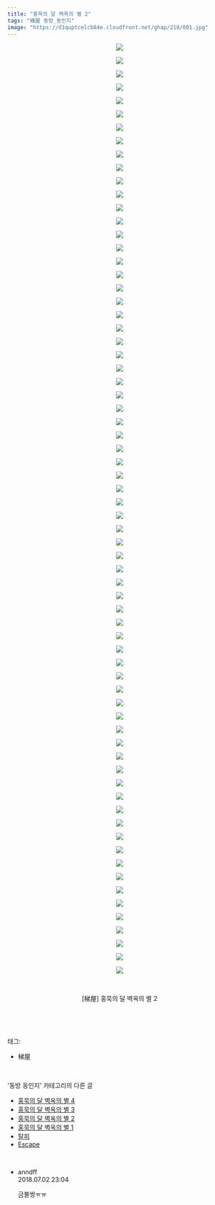 ```yaml
---
title: "홍묵의 달 벽옥의 별 2"
tags: "梯屋 동방_동인지"
image: "https://d1quptcelcb84e.cloudfront.net/ghap/218/001.jpg"
---
```

<div class="article">
<p style="text-align: center; clear: none; float: none;"><img src="{{ site.imgserver8 }}/ghap/218/001.jpg"/></p>
<p style="text-align: center; clear: none; float: none;"><img src="{{ site.imgserver8 }}/ghap/218/002.jpg"/></p>
<p style="text-align: center; clear: none; float: none;"><img src="{{ site.imgserver8 }}/ghap/218/003.jpg"/></p>
<p style="text-align: center; clear: none; float: none;"><img src="{{ site.imgserver8 }}/ghap/218/004.jpg"/></p>
<p style="text-align: center; clear: none; float: none;"><img src="{{ site.imgserver8 }}/ghap/218/005.jpg"/></p>
<p style="text-align: center; clear: none; float: none;"><img src="{{ site.imgserver8 }}/ghap/218/006.jpg"/></p>
<p style="text-align: center; clear: none; float: none;"><img src="{{ site.imgserver8 }}/ghap/218/007.jpg"/></p>
<p style="text-align: center; clear: none; float: none;"><img src="{{ site.imgserver8 }}/ghap/218/008.jpg"/></p>
<p style="text-align: center; clear: none; float: none;"><img src="{{ site.imgserver8 }}/ghap/218/009.jpg"/></p>
<p style="text-align: center; clear: none; float: none;"><img src="{{ site.imgserver8 }}/ghap/218/010.jpg"/></p>
<p style="text-align: center; clear: none; float: none;"><img src="{{ site.imgserver8 }}/ghap/218/011.jpg"/></p>
<p style="text-align: center; clear: none; float: none;"><img src="{{ site.imgserver8 }}/ghap/218/012.jpg"/></p>
<p style="text-align: center; clear: none; float: none;"><img src="{{ site.imgserver8 }}/ghap/218/013.jpg"/></p>
<p style="text-align: center; clear: none; float: none;"><img src="{{ site.imgserver8 }}/ghap/218/014.jpg"/></p>
<p style="text-align: center; clear: none; float: none;"><img src="{{ site.imgserver8 }}/ghap/218/015.jpg"/></p>
<p style="text-align: center; clear: none; float: none;"><img src="{{ site.imgserver8 }}/ghap/218/016.jpg"/></p>
<p style="text-align: center; clear: none; float: none;"><img src="{{ site.imgserver8 }}/ghap/218/017.jpg"/></p>
<p style="text-align: center; clear: none; float: none;"><img src="{{ site.imgserver8 }}/ghap/218/018.jpg"/></p>
<p style="text-align: center; clear: none; float: none;"><img src="{{ site.imgserver8 }}/ghap/218/019.jpg"/></p>
<p style="text-align: center; clear: none; float: none;"><img src="{{ site.imgserver8 }}/ghap/218/020.jpg"/></p>
<p style="text-align: center; clear: none; float: none;"><img src="{{ site.imgserver8 }}/ghap/218/021.jpg"/></p>
<p style="text-align: center; clear: none; float: none;"><img src="{{ site.imgserver8 }}/ghap/218/022.jpg"/></p>
<p style="text-align: center; clear: none; float: none;"><img src="{{ site.imgserver8 }}/ghap/218/023.jpg"/></p>
<p style="text-align: center; clear: none; float: none;"><img src="{{ site.imgserver8 }}/ghap/218/024.jpg"/></p>
<p style="text-align: center; clear: none; float: none;"><img src="{{ site.imgserver8 }}/ghap/218/025.jpg"/></p>
<p style="text-align: center; clear: none; float: none;"><img src="{{ site.imgserver8 }}/ghap/218/026.jpg"/></p>
<p style="text-align: center; clear: none; float: none;"><img src="{{ site.imgserver8 }}/ghap/218/027.jpg"/></p>
<p style="text-align: center; clear: none; float: none;"><img src="{{ site.imgserver8 }}/ghap/218/028.jpg"/></p>
<p style="text-align: center; clear: none; float: none;"><img src="{{ site.imgserver8 }}/ghap/218/029.jpg"/></p>
<p style="text-align: center; clear: none; float: none;"><img src="{{ site.imgserver8 }}/ghap/218/030.jpg"/></p>
<p style="text-align: center; clear: none; float: none;"><img src="{{ site.imgserver8 }}/ghap/218/031.jpg"/></p>
<p style="text-align: center; clear: none; float: none;"><img src="{{ site.imgserver8 }}/ghap/218/032.jpg"/></p>
<p style="text-align: center; clear: none; float: none;"><img src="{{ site.imgserver8 }}/ghap/218/033.jpg"/></p>
<p style="text-align: center; clear: none; float: none;"><img src="{{ site.imgserver8 }}/ghap/218/034.jpg"/></p>
<p style="text-align: center; clear: none; float: none;"><img src="{{ site.imgserver8 }}/ghap/218/035.jpg"/></p>
<p style="text-align: center; clear: none; float: none;"><img src="{{ site.imgserver8 }}/ghap/218/036.jpg"/></p>
<p style="text-align: center; clear: none; float: none;"><img src="{{ site.imgserver8 }}/ghap/218/037.jpg"/></p>
<p style="text-align: center; clear: none; float: none;"><img src="{{ site.imgserver8 }}/ghap/218/038.jpg"/></p>
<p style="text-align: center; clear: none; float: none;"><img src="{{ site.imgserver8 }}/ghap/218/039.jpg"/></p>
<p style="text-align: center; clear: none; float: none;"><img src="{{ site.imgserver8 }}/ghap/218/040.jpg"/></p>
<p style="text-align: center; clear: none; float: none;"><img src="{{ site.imgserver8 }}/ghap/218/041.jpg"/></p>
<p style="text-align: center; clear: none; float: none;"><img src="{{ site.imgserver8 }}/ghap/218/042.jpg"/></p>
<p style="text-align: center; clear: none; float: none;"><img src="{{ site.imgserver8 }}/ghap/218/043.jpg"/></p>
<p style="text-align: center; clear: none; float: none;"><img src="{{ site.imgserver8 }}/ghap/218/044.jpg"/></p>
<p style="text-align: center; clear: none; float: none;"><img src="{{ site.imgserver8 }}/ghap/218/045.jpg"/></p>
<p style="text-align: center; clear: none; float: none;"><img src="{{ site.imgserver8 }}/ghap/218/046.jpg"/></p>
<p style="text-align: center; clear: none; float: none;"><img src="{{ site.imgserver8 }}/ghap/218/047.jpg"/></p>
<p style="text-align: center; clear: none; float: none;"><img src="{{ site.imgserver8 }}/ghap/218/048.jpg"/></p>
<p style="text-align: center; clear: none; float: none;"><img src="{{ site.imgserver8 }}/ghap/218/049.jpg"/></p>
<p style="text-align: center; clear: none; float: none;"><img src="{{ site.imgserver8 }}/ghap/218/050.jpg"/></p>
<p style="text-align: center; clear: none; float: none;"><img src="{{ site.imgserver8 }}/ghap/218/051.jpg"/></p>
<p style="text-align: center; clear: none; float: none;"><img src="{{ site.imgserver8 }}/ghap/218/052.jpg"/></p>
<p style="text-align: center; clear: none; float: none;"><img src="{{ site.imgserver8 }}/ghap/218/053.jpg"/></p>
<p style="text-align: center; clear: none; float: none;"><img src="{{ site.imgserver8 }}/ghap/218/054.jpg"/></p>
<p style="text-align: center; clear: none; float: none;"><img src="{{ site.imgserver8 }}/ghap/218/055.jpg"/></p>
<p style="text-align: center; clear: none; float: none;"><img src="{{ site.imgserver8 }}/ghap/218/056.jpg"/></p>
<p style="text-align: center; clear: none; float: none;"><img src="{{ site.imgserver8 }}/ghap/218/057.jpg"/></p>
<p style="text-align: center; clear: none; float: none;"><img src="{{ site.imgserver8 }}/ghap/218/058.jpg"/></p>
<p style="text-align: center; clear: none; float: none;"><img src="{{ site.imgserver8 }}/ghap/218/059.jpg"/></p>
<p style="text-align: center; clear: none; float: none;"><img src="{{ site.imgserver8 }}/ghap/218/060.jpg"/></p>
<p style="text-align: center; clear: none; float: none;"><img src="{{ site.imgserver8 }}/ghap/218/061.jpg"/></p>
<p style="text-align: center; clear: none; float: none;"><img src="{{ site.imgserver8 }}/ghap/218/062.jpg"/></p>
<p style="text-align: center; clear: none; float: none;"><img src="{{ site.imgserver8 }}/ghap/218/063.jpg"/></p>
<p style="text-align: center; clear: none; float: none;"><img src="{{ site.imgserver8 }}/ghap/218/064.jpg"/></p>
<p style="text-align: center; clear: none; float: none;"><img src="{{ site.imgserver8 }}/ghap/218/065.jpg"/></p>
<p style="text-align: center; clear: none; float: none;"><img src="{{ site.imgserver8 }}/ghap/218/066.jpg"/></p>
<p style="text-align: center; clear: none; float: none;"><img src="{{ site.imgserver8 }}/ghap/218/067.jpg"/></p>
<p style="text-align: center; clear: none; float: none;"><img src="{{ site.imgserver8 }}/ghap/218/068.jpg"/></p>
<p style="text-align: center; clear: none; float: none;"><img src="{{ site.imgserver8 }}/ghap/218/069.jpg"/></p>
<p style="text-align: center; clear: none; float: none;"><img src="{{ site.imgserver8 }}/ghap/218/070.jpg"/></p>
<p style="text-align: center; clear: none; float: none;"><br/></p>
<p style="text-align: center; clear: none; float: none;">[梯屋] 홍묵의 달 벽옥의 별 2</p>
<p><br/></p>
</div><br/>
<div class="tagTrail">
<p>태그: </p>
<ul>
<li>梯屋</li>
</ul>
</div><br/>
<div class="another">
<p>'동방 동인지' 카테고리의 다른 글</p>
<ul>
<li><a href="/ghap_220">홍묵의 달 벽옥의 별 4</a></li>
<li><a href="/ghap_219">홍묵의 달 벽옥의 별 3</a></li>
<li><a href="/ghap_218">홍묵의 달 벽옥의 별 2</a></li>
<li><a href="/ghap_217">홍묵의 달 벽옥의 별 1</a></li>
<li><a href="/ghap_216">탈피</a></li>
<li><a href="/ghap_215">Escape</a></li>
</ul>
</div><br/>
<div class="cb_module cb_fluid">
<div class="cb_wrt cb_profile">
<div class="comment">
<ul>
<li class="cb_thumb_off" id="comment15279853">
<div class="cb_comment_area">
<div class="cb_info_area">
<div class="cb_section">
<span class="cb_nick_name">anndff</span>
</div>
<div class="cb_section">
<span class="cb_date">2018.07.02 23:04 </span>
</div>
</div>
<div class="cb_dsc_comment">
<p class="cb_dsc">
											금불쌍ㅠㅠ
										</p>
</div>
</div></li>
</ul>
</div>
</div><!-- commentList close -->
</div><br/>

